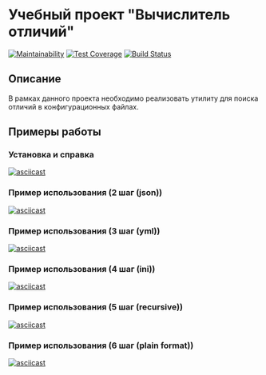 # Учебный проект "Вычислитель отличий"

[![Maintainability](https://api.codeclimate.com/v1/badges/50a1974459df60e023e4/maintainability)](https://codeclimate.com/github/orevenat/project-lvl2-s393/maintainability)
[![Test Coverage](https://api.codeclimate.com/v1/badges/50a1974459df60e023e4/test_coverage)](https://codeclimate.com/github/orevenat/project-lvl2-s393/test_coverage)
[![Build Status](https://travis-ci.org/orevenat/project-lvl2-s393.svg?branch=master)](https://travis-ci.org/orevenat/project-lvl2-s393)

## Описание

В рамках данного проекта необходимо реализовать утилиту для поиска отличий в конфигурационных файлах.

## Примеры работы

### Установка и справка
[![asciicast](https://asciinema.org/a/EG3t8jCnc9Pc5bIudYXdr7JB2.png)](https://asciinema.org/a/EG3t8jCnc9Pc5bIudYXdr7JB2)

### Пример использования (2 шаг (json))
[![asciicast](https://asciinema.org/a/X4kTTXg5K5yrwrVRvKMs8tY9t.png)](https://asciinema.org/a/X4kTTXg5K5yrwrVRvKMs8tY9t)

### Пример использования (3 шаг (yml))
[![asciicast](https://asciinema.org/a/FChgpdrH8iDUA5lcEQUYUIDPY.png)](https://asciinema.org/a/FChgpdrH8iDUA5lcEQUYUIDPY)

### Пример использования (4 шаг (ini))
[![asciicast](https://asciinema.org/a/713wZkrWsVlJ6yq3LhpkBQgKw.png)](https://asciinema.org/a/713wZkrWsVlJ6yq3LhpkBQgKw)

### Пример использования (5 шаг (recursive))
[![asciicast](https://asciinema.org/a/eLRwMvkhcjqes0v2ETm4AlgPK.png)](https://asciinema.org/a/eLRwMvkhcjqes0v2ETm4AlgPK)

### Пример использования (6 шаг (plain format))
[![asciicast](https://asciinema.org/a/EkEDZfDfehjYR7jVfyrfbslpO.png)](https://asciinema.org/a/EkEDZfDfehjYR7jVfyrfbslpO)
